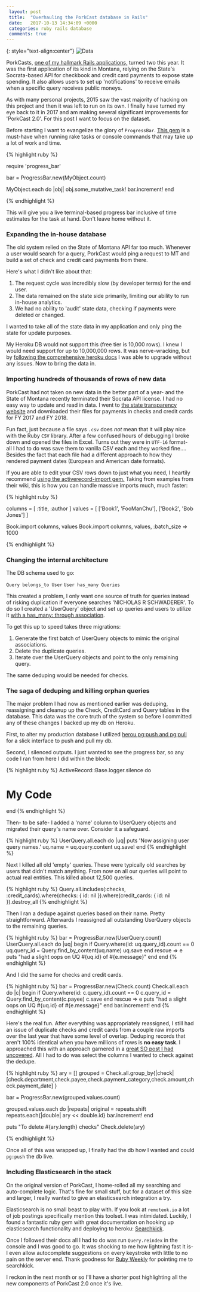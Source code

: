 ```yaml
---
 layout: post
 title:  "Overhauling the PorkCast database in Rails"
 date:   2017-10-13 14:34:09 +0000
 categories: ruby rails database
 comments: true
---
```


{: style="text-align:center"}
![Data](https://static.pexels.com/photos/577585/pexels-photo-577585.jpeg)

PorkCasts, [one of my hallmark Rails applications,](https://www.bozemandailychronicle.com/news/politics/porkcast-lawmaker-hopes-new-website-improves-government-transparency/article_f6f49d3a-eea8-5fde-a7f7-fa4b321a419d.html) turned two this year. It was the first application of its kind in Montana, relying on the State's Socrata-based API for checkbook and credit card payments to expose state spending. It also allows users to set up 'notifications' to receive emails when a specific query receives public moneys.

As with many personal projects, 2015 saw the vast majority of hacking on this project and then it was left to run on its own. I finally have turned my eye back to it in 2017 and am making several significant improvements for 'PorkCast 2.0'. For this post I want to focus on the dataset.

Before starting I want to evangelize the glory of `ProgressBar`. [This gem](https://github.com/paul/progress_bar) is a must-have when running rake tasks or console commands that may take up a lot of work and time.

{% highlight ruby %}

require 'progress_bar'

bar = ProgressBar.new(MyObject.count)

MyObject.each do |obj|
  obj.some_mutative_task!
  bar.increment!
end

{% endhighlight %}

This will give you a live terminal-based progress bar inclusive of time estimates for the task at hand. Don't leave home without it.

### Expanding the in-house database

The old system relied on the State of Montana API far too much. Whenever a user would search for a query, PorkCast would ping a request to MT and build a set of check and credit card payments from there.

Here's what I didn't like about that:

1. The request cycle was incredibly slow (by developer terms) for the end user.
2. The data remained on the state side primarily, limiting our ability to run in-house analytics.
3. We had no ability to 'audit' state data, checking if payments were deleted or changed.

I wanted to take all of the state data in my application and only ping the state for update purposes. 

My Heroku DB would not support this (free tier is 10,000 rows). I knew I would need support for up to 10,000,000 rows. It was nerve-wracking, but by [following the comprehensive heroku docs](https://devcenter.heroku.com/articles/upgrading-heroku-postgres-databases) I was able to upgrade without any issues. Now to bring the data in.

### Importing hundreds of thousands of rows of new data

PorkCast had not taken on new data in the better part of a year- and the State of Montana recently terminated their Socrata API license. I had no easy way to update and read in data. I went to [the state transparency website](https://transparency.mt.gov/) and downloaded their files for payments in checks and credit cards for FY 2017 and FY 2018.

Fun fact, just because a file says `.csv` does *not* mean that it will play nice with the Ruby `CSV` library. After a few confused hours of debugging I broke down and opened the files in Excel. Turns out they were in `UTF-16` format- all I had to do was save them to vanilla CSV each and they worked fine.... Besides the fact that each file had a different approach to how they rendered payment dates (European and American date formats).

If you are able to edit your CSV rows down to just what you need, I heartily recommend [using the activerecord-import gem.](https://github.com/zdennis/activerecord-import) Taking from examples from their wiki, this is how you can handle massive imports much, much faster:

{% highlight ruby %}

columns = [ :title, :author ]
values = [ ['Book1', 'FooManChu'], ['Book2', 'Bob Jones'] ]

Book.import columns, values
Book.import columns, values, :batch_size => 1000

{% endhighlight %}

### Changing the internal architecture

The DB schema used to go:

`Query belongs_to User`
`User has_many Queries`

This created a problem, I only want one source of truth for queries instead of risking duplication if everyone searches 'NICHOLAS R SCHWADERER'. To do so I created a 'UserQuery' object and set up queries and users to utilize it [with a has_many: through association](http://guides.rubyonrails.org/association_basics.html#the-has-many-through-association).

To get this up to speed takes three migrations:

1. Generate the first batch of UserQuery objects to mimic the original associations.
2. Delete the duplicate queries.
3. Iterate over the UserQuery objects and point to the only remaining query.

The same deduping would be needed for checks.

### The saga of deduping and killing orphan queries

The major problem I had now as mentioned earlier was deduping, reassigning and cleanup up the Check, CreditCard and Query tables in the database. This data was the core truth of the system so before I committed any of these changes I backed up my db on Heroku.

First, to alter my production database I utilized [herou pg:push and pg:pull](https://devcenter.heroku.com/articles/heroku-postgresql#pg-push-and-pg-pull) for a slick interface to push and pull my db.

Second, I silenced outputs. I just wanted to see the progress bar, so any code I ran from here I did within the block:

{% highlight ruby %}
ActiveRecord::Base.logger.silence do
  # My Code
end
{% endhighlight %}

Then- to be safe- I added a 'name' column to UserQuery objects and migrated their query's name over. Consider it a safeguard.

{% highlight ruby %}
UserQuery.all.each do |uq|
  puts 'Now assigning user query names.'
  uq.name = uq.query.content
  uq.save!
end
{% endhighlight %}

Next I killed all old 'empty' queries. These were typically old searches by users that didn't match anything. From now on all our queries will point to actual real entities. This killed about 12,500 queries.

{% highlight ruby %}
Query.all.includes(:checks, :credit_cards).where(checks: { id: nil }).where(credit_cards: { id: nil }).destroy_all
{% endhighlight %}

Then I ran a dedupe against queries based on their name. Pretty straightforward. Afterwards I reassigned all outstanding UserQuery objects to the remaining queries.

{% highlight ruby %}
bar = ProgressBar.new(UserQuery.count)
UserQuery.all.each do |uq|
  begin
    if Query.where(id: uq.query_id).count == 0
      uq.query_id = Query.find_by_content(uq.name)
      uq.save
    end
  rescue => e
    puts "had a slight oops on UQ #{uq.id} of #{e.message}"
  end
end
{% endhighlight %}

And I did the same for checks and credit cards.

{% highlight ruby %}
bar = ProgressBar.new(Check.count)
Check.all.each do |c|
  begin
    if Query.where(id: c.query_id).count == 0
      c.query_id = Query.find_by_content(c.payee)
      c.save
    end
  rescue => e
    puts "had a slight oops on UQ #{uq.id} of #{e.message}"
  end
  bar.increment!
end
{% endhighlight %}

Here's the real fun. After everything was appropriately reassigned, I still had an issue of duplicate checks and credit cards from a couple raw imports over the last year that have some level of overlap. Deduping records that aren't 100% identical when you have millions of rows is __no easy task__. I approached this with an approach garnered in a [great SO post I had uncovered](https://stackoverflow.com/questions/14124212/remove-duplicate-records-based-on-multiple-columns). All I had to do was select the columns I wanted to check against the dedupe.

{% highlight ruby %}
ary = []
grouped = Check.all.group_by{|check| [check.department,check.payee,check.payment_category,check.amount,check.payment_date] }

bar = ProgressBar.new(grouped.values.count)

grouped.values.each do |repeats|
  original = repeats.shift
  repeats.each{|double| ary << double.id}
  bar.increment!
end

puts "To delete #{ary.length} checks"
Check.delete(ary)

{% endhighlight %}

Once all of this was wrapped up, I finally had the db how I wanted and could `pg:push` the db live.

### Including Elasticsearch in the stack

On the original version of PorkCast, I home-rolled all my searching and auto-complete logic. That's fine for small stuff, but for a dataset of this size and larger, I really wanted to give an elasticsearch integration a try.

Elasticsearch is no small beast to play with. If you look at `remoteok.io` a lot of job postings specifically mention this toolset. I was intimidated. Luckily, I found a fantastic ruby gem with great documentation on hooking up elasticsearch functionality and deploying to heroku: [Searchkick](https://github.com/ankane/searchkick).

Once I followed their docs all I had to do was run `Query.reindex` in the console and I was good to go. It was shocking to me how lightning fast it is- I even allow autocomplete suggestions on every keystroke with little to no pain on the server end. Thank goodness for [Ruby Weekly](https://www.rubyweekly.com) for pointing me to searchkick.

I reckon in the next month or so I'll have a shorter post highlighting all the new components of PorkCast 2.0 once it's live.
